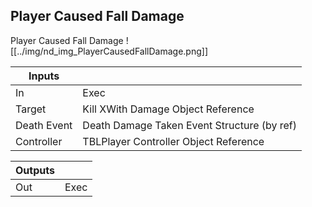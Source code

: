 ## Player Caused Fall Damage
Player Caused Fall Damage
![[../img/nd_img_PlayerCausedFallDamage.png]]

|Inputs||
|--|--|
| In | Exec |
| Target | Kill XWith Damage Object Reference |
| Death Event | Death Damage Taken Event Structure (by ref) |
| Controller | TBLPlayer Controller Object Reference |

|Outputs||
|--|--|
| Out | Exec |
